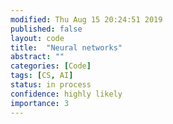 ```yaml
---
modified: Thu Aug 15 20:24:51 2019
published: false
layout: code
title:  "Neural networks"
abstract: ""
categories: [Code]
tags: [CS, AI]
status: in process
confidence: highly likely
importance: 3
---
```

